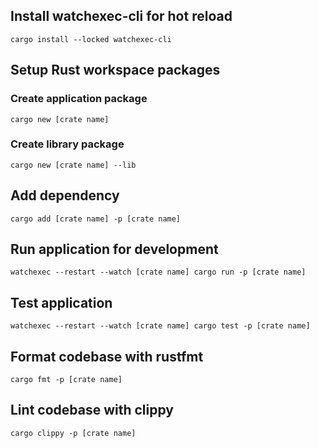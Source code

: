 
## Install watchexec-cli for hot reload 

```
cargo install --locked watchexec-cli
```

## Setup Rust workspace packages

### Create application package

```
cargo new [crate name]
```

### Create library package

```
cargo new [crate name] --lib
```

## Add dependency

```
cargo add [crate name] -p [crate name]
```

## Run application for development

```
watchexec --restart --watch [crate name] cargo run -p [crate name]
```

## Test application

```
watchexec --restart --watch [crate name] cargo test -p [crate name]
```

## Format codebase with rustfmt

```
cargo fmt -p [crate name]
```

## Lint codebase with clippy

```
cargo clippy -p [crate name]
```
